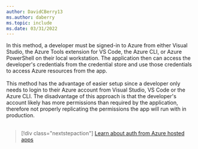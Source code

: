 ```yaml
---
author: DavidCBerry13
ms.author: daberry
ms.topic: include
ms.date: 03/31/2022
---
```

In this method, a developer must be signed-in to Azure from either Visual Studio, the Azure Tools extension for VS Code, the Azure CLI, or Azure PowerShell on their local workstation.  The application then can access the developer's credentials from the credential store and use those credentials to access Azure resources from the app.<br>
<br>
This method has the advantage of easier setup since a developer only needs to login to their Azure account from Visual Studio, VS Code or the Azure CLI.  The disadvantage of this approach is that the developer's account likely has more permissions than required by the application, therefore not properly replicating the permissions the app will run with in production.<br>
<br>
> [!div class="nextstepaction"]
> [Learn about auth from Azure hosted apps](../authentication-local-development-dev-accounts.md)
